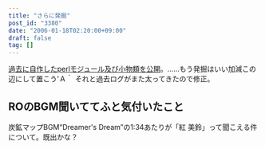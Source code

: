 ```yaml
---
title: "さらに発掘"
post_id: "3380"
date: "2006-01-18T02:20:00+09:00"
draft: false
tag: []
---
```



[過去に自作したperlモジュール及び小物類を公開](/category/products/apps?tag=forweb)。……もう発掘はいい加減この辺にして置こう'Ａ｀ それと過去ログがまた太ってきたので修正。
## ROのBGM聞いててふと気付いたこと
炭鉱マップBGM“Dreamer's Dream”の1:34あたりが「紅 美鈴」って聞こえる件について。既出かな？
